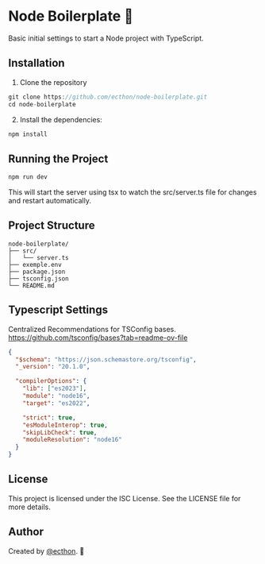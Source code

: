 # Node Boilerplate 🌱
Basic initial settings to start a Node project with TypeScript.

## Installation
1. Clone the repository

```javascript
git clone https://github.com/ecthon/node-boilerplate.git
cd node-boilerplate
```

2. Install the dependencies:
```javascript
npm install
```

## Running the Project
```javascript
npm run dev
```
This will start the server using tsx to watch the src/server.ts file for changes and restart automatically.

## Project Structure
```
node-boilerplate/
├── src/
│   └── server.ts
├── exemple.env
├── package.json
├── tsconfig.json
└── README.md
```

## Typescript Settings
Centralized Recommendations for TSConfig bases.</br>
https://github.com/tsconfig/bases?tab=readme-ov-file

```json
{
  "$schema": "https://json.schemastore.org/tsconfig",
  "_version": "20.1.0",

  "compilerOptions": {
    "lib": ["es2023"],
    "module": "node16",
    "target": "es2022",

    "strict": true,
    "esModuleInterop": true,
    "skipLibCheck": true,
    "moduleResolution": "node16"
  }
}
```

## License
This project is licensed under the ISC License. See the LICENSE file for more details.

## Author
Created by [@ecthon](https://www.linkedin.com/in/ecthon/). 👾
